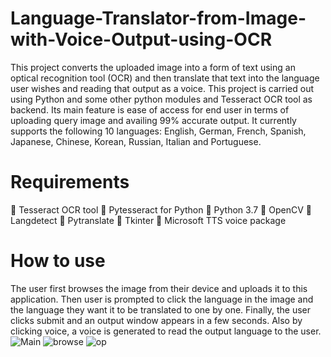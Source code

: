 # Language-Translator-from-Image-with-Voice-Output-using-OCR
This project converts the uploaded image into a form of text using an optical recognition tool (OCR) and then translate that text into the language user wishes and reading that output as a voice. This project is carried out using Python and some other python modules and Tesseract OCR tool as backend. Its main feature is ease of access for end user in terms of uploading query image and availing 99% accurate output. It currently supports the following 10 languages: English, German, French, Spanish, Japanese, Chinese, Korean, Russian, Italian and Portuguese.
# Requirements
 Tesseract OCR tool
 Pytesseract for Python
 Python 3.7
 OpenCV
 Langdetect
 Pytranslate
 Tkinter
 Microsoft TTS voice package
# How to use
The user first browses the image from their device and uploads it to this
application.
Then user is prompted to click the language in the image and the language they
want it to be translated to one by one. 
Finally, the user clicks submit and an output window appears in a few seconds.
Also by clicking voice, a voice is generated to read the output language to the
user.
![Main](https://user-images.githubusercontent.com/70501926/122911895-655a8e80-d375-11eb-9917-308cfbafa937.jpg)
![browse](https://user-images.githubusercontent.com/70501926/122911928-6ee3f680-d375-11eb-8a66-110d85b89556.jpg)
![op](https://user-images.githubusercontent.com/70501926/122911942-72777d80-d375-11eb-9be2-8397186cd0e7.jpg)
